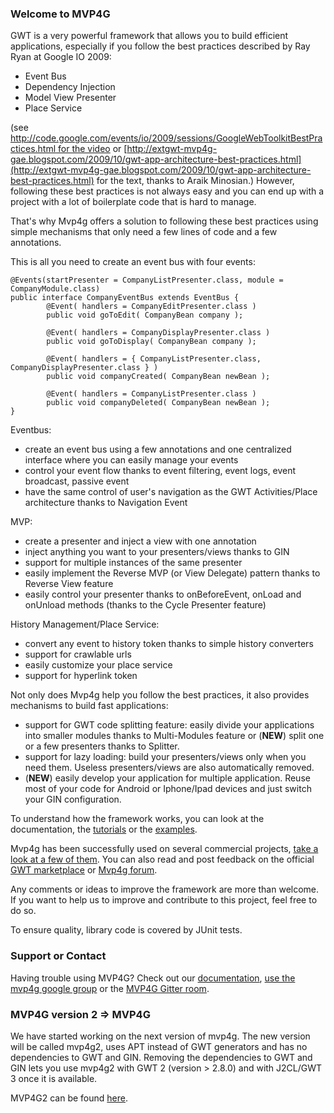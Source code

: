 ### Welcome to MVP4G
GWT is a very powerful framework that allows you to build efficient applications, especially if you follow the best practices described by Ray Ryan at Google IO 2009:

- Event Bus
- Dependency Injection
- Model View Presenter
- Place Service

(see [http://code.google.com/events/io/2009/sessions/GoogleWebToolkitBestPractices.html for the video](http://code.google.com/events/io/2009/sessions/GoogleWebToolkitBestPractices.htmlhttp://code.google.com/events/io/2009/sessions/GoogleWebToolkitBestPractices.html) or [http://extgwt-mvp4g-gae.blogspot.com/2009/10/gwt-app-architecture-best-practices.html](http://extgwt-mvp4g-gae.blogspot.com/2009/10/gwt-app-architecture-best-practices.html) for the text, thanks to Araik Minosian.)
However, following these best practices is not always easy and you can end up with a project with a lot of boilerplate code that is hard to manage.

That's why Mvp4g offers a solution to following these best practices using simple mechanisms that only need a few lines of code and a few annotations.

This is all you need to create an event bus with four events:
```
@Events(startPresenter = CompanyListPresenter.class, module = CompanyModule.class) 
public interface CompanyEventBus extends EventBus {          
        @Event( handlers = CompanyEditPresenter.class )        
        public void goToEdit( CompanyBean company );          
        
        @Event( handlers = CompanyDisplayPresenter.class )         
        public void goToDisplay( CompanyBean company );          
        
        @Event( handlers = { CompanyListPresenter.class, CompanyDisplayPresenter.class } )         
        public void companyCreated( CompanyBean newBean );          
        
        @Event( handlers = CompanyListPresenter.class )         
        public void companyDeleted( CompanyBean newBean ); 
}
```
Eventbus:
- create an event bus using a few annotations and one centralized interface where you can easily manage your events
- control your event flow thanks to event filtering, event logs, event broadcast, passive event
- have the same control of user's navigation as the GWT Activities/Place architecture thanks to Navigation Event

MVP:
- create a presenter and inject a view with one annotation
- inject anything you want to your presenters/views thanks to GIN
- support for multiple instances of the same presenter
- easily implement the Reverse MVP (or View Delegate) pattern thanks to Reverse View feature
- easily control your presenter thanks to onBeforeEvent, onLoad and onUnload methods (thanks to the Cycle Presenter feature)

History Management/Place Service:
- convert any event to history token thanks to simple history converters
- support for crawlable urls
- easily customize your place service
- support for hyperlink token

Not only does Mvp4g help you follow the best practices, it also provides mechanisms to build fast applications:
- support for GWT code splitting feature: easily divide your applications into smaller modules thanks to Multi-Modules feature or (**NEW**) split one or a few presenters thanks to Splitter.
- support for lazy loading: build your presenters/views only when you need them. Useless presenters/views are also automatically removed.
- (**NEW**) easily develop your application for multiple application. Reuse most of your code for Android or Iphone/Ipad devices and just switch your GIN configuration.

To understand how the framework works, you can look at the documentation, the [tutorials](https://github.com/mvp4g/mvp4g/wiki/01.-Tutorials-and-Examples) or the [examples](https://github.com/mvp4g/mvp4g-examples).

Mvp4g has been successfully used on several commercial projects, [take a look at a few of them](https://github.com/mvp4g/mvp4g/wiki/01.-Tutorials-and-Examples). You can also read and post feedback on the official [GWT marketplace](http://www.gwtmarketplace.com/#mvp4g) or [Mvp4g forum](https://groups.google.com/forum/#!forum/mvp4g).

Any comments or ideas to improve the framework are more than welcome. If you want to help us to improve and contribute to this project, feel free to do so.

To ensure quality, library code is covered by JUnit tests.

<!--
### Authors and Contributors
You can @mention a GitHub username to generate a link to their profile. The resulting `<a>` element will link to the contributor’s GitHub Profile. For example: In 2007, Chris Wanstrath (@defunkt), PJ Hyett (@pjhyett), and Tom Preston-Werner (@mojombo) founded GitHub.
-->
### Support or Contact
Having trouble using MVP4G? Check out our [documentation](https://github.com/mvp4g/mvp4g/wiki), [use the mvp4g google group](https://groups.google.com/forum/#!forum/mvp4g) or the [MVP4G Gitter room](https://gitter.im/mvp4g/mvp4g).

### MVP4G version 2 => MVP4G
We have started working on the next version of mvp4g. The new version will be called mvp4g2, uses APT instead of GWT generators and has no dependencies to GWT and GIN. Removing the dependencies to GWT and GIN lets you use mvp4g2 with GWT 2 (version > 2.8.0) and with J2CL/GWT 3 once it is available.

MVP4G2 can be found [here](https://github.com/mvp4g/mvp4g2).
